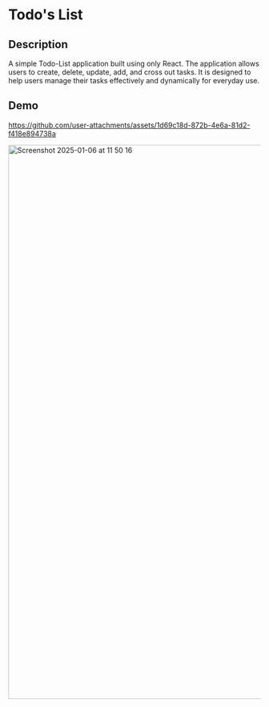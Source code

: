 # Todo's List
## Description
A simple Todo-List application built using only React. The application allows users to create, delete, update, add, and cross out tasks. It is designed to help users manage their tasks effectively and dynamically for everyday use. 

## Demo
https://github.com/user-attachments/assets/1d69c18d-872b-4e6a-81d2-f418e894738a

<img width="1106" alt="Screenshot 2025-01-06 at 11 50 16" src="https://github.com/user-attachments/assets/898f729c-4dc8-49a2-9f06-1f9476ab1773" />


